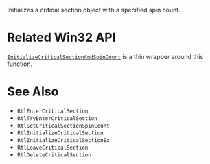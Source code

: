 Initializes a critical section object with a specified spin count.

# Related Win32 API
[`InitializeCriticalSectionAndSpinCount`](https://learn.microsoft.com/en-us/windows/win32/api/synchapi/nf-synchapi-initializecriticalsectionandspincount) is a thin wrapper around this function.

# See Also
- `RtlEnterCriticalSection`
- `RtlTryEnterCriticalSection`
- `RtlSetCriticalSectionSpinCount`
- `RtlInitializeCriticalSection`
- `RtlInitializeCriticalSectionEx`
- `RtlLeaveCriticalSection`
- `RtlDeleteCriticalSection`
